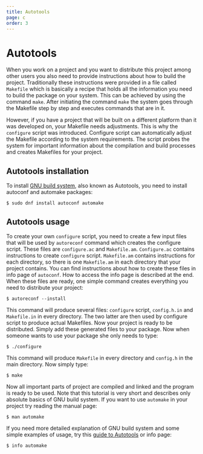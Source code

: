 ```yaml
---
title: Autotools
page: c
order: 3
---
```


# Autotools

When you work on a project and you want to distribute this project among other users you also need to provide instructions about how to build the project.
Traditionally these instructions were provided in a file called `Makefile` which is basically a recipe that holds all the information
you need to build the package on your system. This can be achieved by using the command `make`. After initiating the command `make`
the system goes through the Makefile step by step and executes commands that are in it.

However, if you have a project that will be built on a different platform than it was developed on, your Makefile needs adjustments.
This is why the `configure` script was introduced. Configure script can automatically adjust the Makefile according to the system
requirements. The script probes the system for important information about the compilation and build processes and creates Makefiles for your project.

## Autotools installation

To install [GNU build system](https://en.wikipedia.org/wiki/GNU_build_system), also known as Autotools, you need to install autoconf and automake packages:

```
$ sudo dnf install autoconf automake
```

## Autotools usage

To create your own `configure` script, you need to create a few input files that will be used by `autoreconf` command which
creates the configure script. These files are `configure.ac` and `Makefile.am`. `Configure.ac` contains instructions to create `configure` script.
`Makefile.am` contains instructions for each directory, so there is one `Makefile.am` in each directory that your project contains.
You can find instructions about how to create these files in info page of `autoconf`. How to access the info page is described at the end.
When these files are ready, one simple command creates everything you need to distribute your project:

```
$ autoreconf --install
```

This command will produce several files: `configure` script, `config.h.in` and `Makefile.in` in every directory. The two latter are then used
by configure script to produce actual Makefiles. Now your project is ready to be distributed. Simply add these generated files to your
package. Now when someone wants to use your package she only needs to type:

```
$ ./configure
```

This command will produce `Makefile` in every directory and `config.h` in the main directory. Now simply type:

```
$ make
```

Now all important parts of project are compiled and linked and the program is ready to be used.
Note that this tutorial is very short and describes only absolute basics of GNU build system.
If you want to use `automake` in your project try reading the manual page:

```
$ man automake
```

If you need more detailed explanation of GNU build system and some simple examples of usage,
try this [guide to Autotools](http://www.freesoftwaremagazine.com/books/autotools_a_guide_to_autoconf_automake_libtool)
or info page:

```
$ info automake
```
